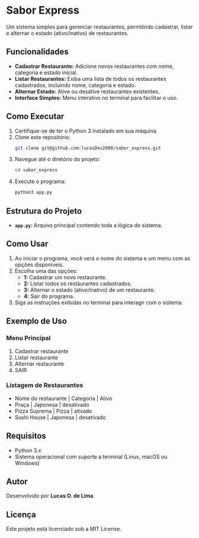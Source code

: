 # Sabor Express

Um sistema 
simples para gerenciar restaurantes, permitindo cadastrar, listar e alternar o estado (ativo/inativo) de restaurantes.

## Funcionalidades

- **Cadastrar Restaurante:** Adicione novos restaurantes com nome, categoria e estado inicial.
- **Listar Restaurantes:** Exiba uma lista de todos os restaurantes cadastrados, incluindo nome, categoria e estado.
- **Alternar Estado:** Ative ou desative restaurantes existentes.
- **Interface Simples:** Menu interativo no terminal para facilitar o uso.

## Como Executar

1. Certifique-se de ter o Python 3 instalado em sua máquina.
2. Clone este repositório:
   ```bash
   git clone git@github.com:lucasDev2000/sabor_express.git
   ```
3. Navegue até o diretório do projeto:
   ```bash
   cd sabor_express
   ```
4. Execute o programa:
   ```bash
   python3 app.py
   ```

## Estrutura do Projeto

- **`app.py`**: Arquivo principal contendo toda a lógica do sistema.

## Como Usar

1. Ao iniciar o programa, você verá o nome do sistema e um menu com as opções disponíveis.
2. Escolha uma das opções:
   - **1:** Cadastrar um novo restaurante.
   - **2:** Listar todos os restaurantes cadastrados.
   - **3:** Alternar o estado (ativo/inativo) de um restaurante.
   - **4:** Sair do programa.
3. Siga as instruções exibidas no terminal para interagir com o sistema.

## Exemplo de Uso

### Menu Principal
1. Cadastrar restaurante
2. Listar restaurante
3. Alternar restaurante
4. SAIR


### Listagem de Restaurantes
- Nome do restaurante | Categoria | Ativo
- Praça | Japonesa | desativado
- Pizza Suprema | Pizza | ativado
- Sushi House | Japonesa | desativado


## Requisitos

- Python 3.x
- Sistema operacional com suporte a terminal (Linux, macOS ou Windows)

## Autor

Desenvolvido por **Lucas O. de Lima**.

## Licença

Este projeto está licenciado sob a MIT License.
